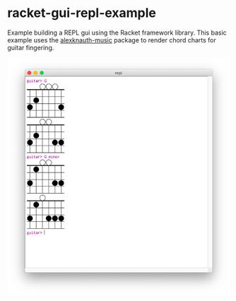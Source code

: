 # racket-gui-repl-example
Example building a REPL gui using the Racket framework library.  This basic example uses the [alexknauth-music](https://pkgs.racket-lang.org/package/alexknauth-music) package to render chord charts for guitar fingering.

![screenshot of application running](example.png)
